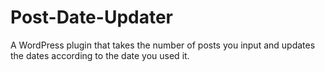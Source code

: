 # Post-Date-Updater
A WordPress plugin that takes the number of posts you input and updates the dates according to the date you used it.

